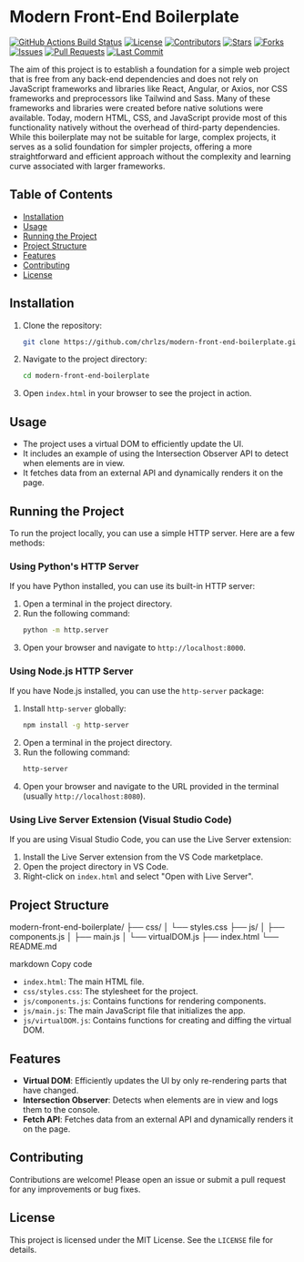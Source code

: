 # Modern Front-End Boilerplate

[![GitHub Actions Build Status](https://img.shields.io/github/actions/workflow/status/chrlzs/modern-front-end-boilerplate/main.yml?branch=main)](https://github.com/chrlzs/modern-front-end-boilerplate/actions)
[![License](https://img.shields.io/github/license/chrlzs/modern-front-end-boilerplate)](https://github.com/chrlzs/modern-front-end-boilerplate/blob/main/LICENSE)
[![Contributors](https://img.shields.io/github/contributors/chrlzs/modern-front-end-boilerplate)](https://github.com/chrlzs/modern-front-end-boilerplate/graphs/contributors)
[![Stars](https://img.shields.io/github/stars/chrlzs/modern-front-end-boilerplate)](https://github.com/chrlzs/modern-front-end-boilerplate/stargazers)
[![Forks](https://img.shields.io/github/forks/chrlzs/modern-front-end-boilerplate)](https://github.com/chrlzs/modern-front-end-boilerplate/network/members)
[![Issues](https://img.shields.io/github/issues/chrlzs/modern-front-end-boilerplate)](https://github.com/chrlzs/modern-front-end-boilerplate/issues)
[![Pull Requests](https://img.shields.io/github/issues-pr/chrlzs/modern-front-end-boilerplate)](https://github.com/chrlzs/modern-front-end-boilerplate/pulls)
[![Last Commit](https://img.shields.io/github/last-commit/chrlzs/modern-front-end-boilerplate)](https://github.com/chrlzs/modern-front-end-boilerplate/commits/main)


The aim of this project is to establish a foundation for a simple web project that is free from any back-end dependencies and does not rely on JavaScript frameworks and libraries like React, Angular, or Axios, nor CSS frameworks and preprocessors like Tailwind and Sass. Many of these frameworks and libraries were created before native solutions were available. Today, modern HTML, CSS, and JavaScript provide most of this functionality natively without the overhead of third-party dependencies. While this boilerplate may not be suitable for large, complex projects, it serves as a solid foundation for simpler projects, offering a more straightforward and efficient approach without the complexity and learning curve associated with larger frameworks.

## Table of Contents

- [Installation](#installation)
- [Usage](#usage)
- [Running the Project](#running-the-project)
- [Project Structure](#project-structure)
- [Features](#features)
- [Contributing](#contributing)
- [License](#license)

## Installation

1. Clone the repository:
    ```sh
    git clone https://github.com/chrlzs/modern-front-end-boilerplate.git
    ```
2. Navigate to the project directory:
    ```sh
    cd modern-front-end-boilerplate
    ```
3. Open `index.html` in your browser to see the project in action.

## Usage

- The project uses a virtual DOM to efficiently update the UI.
- It includes an example of using the Intersection Observer API to detect when elements are in view.
- It fetches data from an external API and dynamically renders it on the page.

## Running the Project

To run the project locally, you can use a simple HTTP server. Here are a few methods:

### Using Python's HTTP Server

If you have Python installed, you can use its built-in HTTP server:

1. Open a terminal in the project directory.
2. Run the following command:
    ```sh
    python -m http.server
    ```
3. Open your browser and navigate to `http://localhost:8000`.

### Using Node.js HTTP Server

If you have Node.js installed, you can use the `http-server` package:

1. Install `http-server` globally:
    ```sh
    npm install -g http-server
    ```
2. Open a terminal in the project directory.
3. Run the following command:
    ```sh
    http-server
    ```
4. Open your browser and navigate to the URL provided in the terminal (usually `http://localhost:8080`).

### Using Live Server Extension (Visual Studio Code)

If you are using Visual Studio Code, you can use the Live Server extension:

1. Install the Live Server extension from the VS Code marketplace.
2. Open the project directory in VS Code.
3. Right-click on `index.html` and select "Open with Live Server".

## Project Structure

modern-front-end-boilerplate/
├── css/
│ └── styles.css
├── js/
│ ├── components.js
│ ├── main.js
│ └── virtualDOM.js
├── index.html
└── README.md

markdown
Copy code

- `index.html`: The main HTML file.
- `css/styles.css`: The stylesheet for the project.
- `js/components.js`: Contains functions for rendering components.
- `js/main.js`: The main JavaScript file that initializes the app.
- `js/virtualDOM.js`: Contains functions for creating and diffing the virtual DOM.

## Features

- **Virtual DOM**: Efficiently updates the UI by only re-rendering parts that have changed.
- **Intersection Observer**: Detects when elements are in view and logs them to the console.
- **Fetch API**: Fetches data from an external API and dynamically renders it on the page.

## Contributing

Contributions are welcome! Please open an issue or submit a pull request for any improvements or bug fixes.

## License

This project is licensed under the MIT License. See the `LICENSE` file for details.